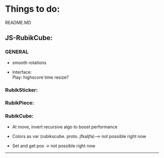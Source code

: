 # Things to do:

README.MD


## JS-RubikCube:

### GENERAL
- smooth rotations

- Interface:  
  Play:
    highscore
    time
    resize?

### RubikSticker:
    
### RubikPiece:

### RubikCube:
- At move, invert recursive algo to boost performance

- Colors as var (rubikscube. proto. jfkaljfa)--> not possible right now
- Set and get pos -> not possible right now



-------------------------------------------------------------------------------------